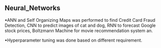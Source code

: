 ## Neural_Networks ##

•ANN and Self Organizing Maps was performed to find Credit Card Fraud Detection, CNN to predict images of cat and dog, RNN to forecast Google stock prices, Boltzmann Machine for movie recommendation system an.

•Hyperparameter tuning was done based on different requirement.
